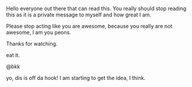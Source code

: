 Hello everyone out there that can read this. You really should stop reading this as it is a private message to myself and how great I am. 

Please stop acting like you are awesome, because you really are not awesome, I am you peons. 

Thanks for watching. 

eat it.

@bkk

yo, dis is off da hook! I am starting to get the idea, I think.


